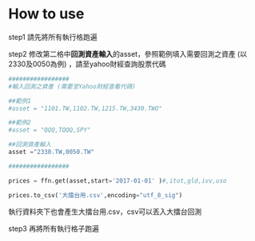 # How to use 

step1 請先將所有執行格跑遍

step2 修改第二格中**回測資產輸入**的asset，參照範例填入需要回測之資產 (以2330及0050為例) ，請至yahoo財經查詢股票代碼

```python
#################
#輸入回測之資產 (需要至Yahoo財經查看代碼)

##範例1
#asset = "1101.TW,1102.TW,1215.TW,3430.TWO"

##範例2
#asset = "QQQ,TQQQ,SPY"

##回測資產輸入
asset ="2330.TW,0050.TW"

#################

prices = ffn.get(asset,start='2017-01-01' )#,itot,gld,ivv,uso

prices.to_csv('大擂台用.csv',encoding="utf_8_sig")
```
執行資料夾下也會產生大擂台用.csv，csv可以丟入大擂台回測

step3 再將所有執行格子跑遍
